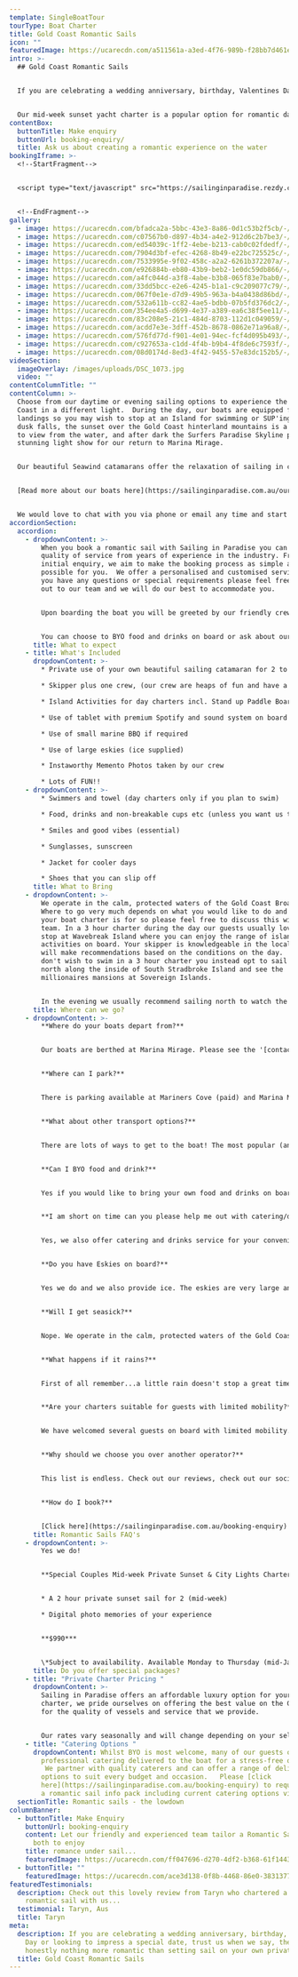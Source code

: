 ```yaml
---
template: SingleBoatTour
tourType: Boat Charter
title: Gold Coast Romantic Sails
icon: ""
featuredImage: https://ucarecdn.com/a511561a-a3ed-4f76-989b-f28bb7d461e8/-/preview/-/enhance/50/
intro: >-
  ## Gold Coast Romantic Sails


  If you are celebrating a wedding anniversary, birthday, Valentines Day or looking to impress a special date, trust us when we say, there is honestly nothing more romantic than setting sail on your own private yacht.    Imagine lazing back in the sunshine sipping on champagne, waves lapping beneath you, the sounds of your favourite tunes filling the air as the wind fills the sails.  Sounds blissful right?   There are serious brownie points up for grabs with this date idea and as a bonus you get to have fun too!


  Our mid-week sunset yacht charter is a popular option for romantic date nights on the Gold Coast and can be booked online.  We can also offer daytime sails and weekend options so please feel free to click on the booking/enquiry tab above should you wish to receive more info and discuss other charter options.
contentBox:
  buttonTitle: Make enquiry
  buttonUrl: booking-enquiry/
  title: Ask us about creating a romantic experience on the water
bookingIframe: >-
  <!--StartFragment-->


  <script type="text/javascript" src="https://sailinginparadise.rezdy.com/pluginJs?script=modal"></script> <a id="button-booking" class="button-booking rezdy rezdy-modal" href="https://sailinginparadise.rezdy.com/catalog/510589/romance" style="background: rgb(19, 49, 110); border: 1px solid rgb(19, 49, 110); color: rgb(255, 255, 255); font: bold 14px / 1 &quot;Helvetica Neue&quot;, Helvetica, Arial, sans-serif; padding: 12px 15px; text-align: center; width: 160px; display: block; text-decoration: none; cursor: pointer;">Check Availability and Book Now</a>


  <!--EndFragment-->
gallery:
  - image: https://ucarecdn.com/bfadca2a-5bbc-43e3-8a86-0d1c53b2f5cb/-/preview/-/enhance/32/
  - image: https://ucarecdn.com/c07567b0-d897-4b34-a4e2-912d6c2b7be3/-/preview/-/enhance/65/
  - image: https://ucarecdn.com/ed54039c-1ff2-4ebe-b213-cab0c02fdedf/-/preview/-/enhance/17/
  - image: https://ucarecdn.com/7904d3bf-efec-4268-8b49-e22bc725525c/-/preview/-/enhance/15/
  - image: https://ucarecdn.com/7533995e-9f02-458c-a2a2-6261b372207a/-/preview/-/enhance/24/
  - image: https://ucarecdn.com/e926884b-eb80-43b9-beb2-1e0dc59db866/-/preview/-/enhance/70/
  - image: https://ucarecdn.com/a4fc044d-a3f8-4abe-b3b8-065f83e7bab0/-/preview/-/enhance/36/
  - image: https://ucarecdn.com/33dd5bcc-e2e6-4245-b1a1-c9c209077c79/-/preview/-/enhance/32/
  - image: https://ucarecdn.com/067f0e1e-d7d9-49b5-963a-b4a0438d86bd/-/preview/-/enhance/50/
  - image: https://ucarecdn.com/532a611b-cc82-4ae5-bdbb-07b5fd376dc2/-/preview/-/enhance/50/
  - image: https://ucarecdn.com/354ee4a5-d699-4e37-a389-ea6c38f5ee11/-/preview/-/enhance/32/
  - image: https://ucarecdn.com/83c208e5-21c1-484d-8703-112d1c049059/-/preview/-/enhance/50/
  - image: https://ucarecdn.com/acdd7e3e-3dff-452b-8678-0862e71a96a8/-/preview/-/enhance/11/
  - image: https://ucarecdn.com/576fd77d-f901-4e01-94ec-fcf4d095b493/-/preview/-/enhance/31/
  - image: https://ucarecdn.com/c927653a-c1dd-4f4b-b9b4-4f8de6c7593f/-/preview/-/enhance/29/
  - image: https://ucarecdn.com/08d0174d-8ed3-4f42-9455-57e83dc152b5/-/preview/-/enhance/50/
videoSection:
  imageOverlay: /images/uploads/DSC_1073.jpg
  video: ""
contentColumnTitle: ""
contentColumn: >-
  Choose from our daytime or evening sailing options to experience the Gold
  Coast in a different light.  During the day, our boats are equipped for beach
  landings so you may wish to stop at an Island for swimming or SUP'ing.  As
  dusk falls, the sunset over the Gold Coast hinterland mountains is a delight
  to view from the water, and after dark the Surfers Paradise Skyline puts on a
  stunning light show for our return to Marina Mirage.


  Our beautiful Seawind catamarans offer the relaxation of sailing in complete comfort.   The trampoline-style foredeck is a favourite spot for snuggling and gives an immersive sailing experience with 360 degree views of the Gold Coast’s stunning waterways.  It is also the ideal spot for spying the friendly bottle-nose dolphins who frequently ride the bow waves of our catamarans, so close you can almost touch.. 


  [Read more about our boats here](https://sailinginparadise.com.au/our-boats/)


  We would love to chat with you via phone or email any time and start planning your charter which can be fully customised to your wishes.
accordionSection:
  accordion:
    - dropdownContent: >-
        When you book a romantic sail with Sailing in Paradise you can expect a
        quality of service from years of experience in the industry. From your
        initial enquiry, we aim to make the booking process as simple as
        possible for you.  We offer a personalised and customised service so if
        you have any questions or special requirements please feel free to reach
        out to our team and we will do our best to accommodate you.   


        Upon boarding the boat you will be greeted by our friendly crew who will adapt to your preference of involvement on board. We invite you to take a walk around the boat and find a place to chill out with a drink and enjoy the beautiful views and the sounds of the water. 


        You can choose to BYO food and drinks on board or ask about our range of catering options.
      title: What to expect
    - title: What's Included
      dropdownContent: >-
        * Private use of your own beautiful sailing catamaran for 2 to 6 hours

        * Skipper plus one crew, (our crew are heaps of fun and have a laid-back yet professional nature) we promise you will love them. Check out the '[about us](https://sailinginparadise.com.au/about-us/)' page to meet the gang!

        * Island Activities for day charters incl. Stand up Paddle Boards, beach games and splash mat

        * Use of tablet with premium Spotify and sound system on board

        * Use of small marine BBQ if required

        * Use of large eskies (ice supplied)

        * Instaworthy Memento Photos taken by our crew

        * Lots of FUN!!
    - dropdownContent: >-
        * Swimmers and towel (day charters only if you plan to swim)

        * Food, drinks and non-breakable cups etc (unless you want us to organise the catering for you).

        * Smiles and good vibes (essential)

        * Sunglasses, sunscreen

        * Jacket for cooler days

        * Shoes that you can slip off
      title: What to Bring
    - dropdownContent: >-
        We operate in the calm, protected waters of the Gold Coast Broadwater.
        Where to go very much depends on what you would like to do and how long
        your boat charter is for so please feel free to discuss this with our
        team. In a 3 hour charter during the day our guests usually love a swim
        stop at Wavebreak Island where you can enjoy the range of island
        activities on board. Your skipper is knowledgeable in the local area and
        will make recommendations based on the conditions on the day.  If you
        don't wish to swim in a 3 hour charter you instead opt to sail further
        north along the inside of South Stradbroke Island and see the
        millionaires mansions at Sovereign Islands.


        In the evening we usually recommend sailing north to watch the sunset and returning to the southern part of the Broadwater to see the city lights after dark which are just beautiful.
      title: Where can we go?
    - dropdownContent: >-
        **Where do your boats depart from?**


        Our boats are berthed at Marina Mirage. Please see the '[contact us](https://sailinginparadise.com.au/contact-us/)' page on our website for further details and a map. Marina Mirage is about 10 mins from Surfers and 15 mins from Broadbeach.


        **Where can I park?**


        There is parking available at Mariners Cove (paid) and Marina Mirage plus limited street parking on Seaworld Drive.  Please check signage at time of parking and consider ride share for a stress free arrival at your charter (especially during busy times of year).  


        **What about other transport options?**


        There are lots of ways to get to the boat! The most popular (and cost effective/convenient) is often via Taxi or Uber.


        **Can I BYO food and drink?**


        Yes if you would like to bring your own food and drinks on board that is completely fine.


        **I am short on time can you please help me out with catering/drinks?**


        Yes, we also offer catering and drinks service for your convenience. Please request our full catering list as advance bookings are required. We offer a range of catering options from grazing boards, to tapas and private chefs.


        **Do you have Eskies on board?**


        Yes we do and we also provide ice. The eskies are very large and can be used for food or drink.


        **Will I get seasick?**


        Nope. We operate in the calm, protected waters of the Gold Coast Broadwater. We do not go offshore (into the open ocean) so we do not experience large waves. Our catamarans are very stable, and do not have the same side to side rocking motion as experienced by single hull vessels so you won't get seasick :-).


        **What happens if it rains?**


        First of all remember...a little rain doesn't stop a great time on our boats especially in the warm Gold Coast endless summer... But do rest assured that we have a very generous wet weather policy as we want you to enjoy your time on board the boat, so if there is torrential rain or storms at the time you will be able to cancel or reschedule your cruise. Please see the full booking policy provided with your invoice for full details or contact our team.


        **Are your charters suitable for guests with limited mobility?**


        We have welcomed several guests on board with limited mobility. However we do realise that each individual is different in terms of ability and what they are comfortable with. Please take a look at the 360 tours on the '[Our Boats](https://sailinginparadise.com.au/our-boats/)' page for an ideal of getting around the boats and do bear in mind a big step up (or carry) is required to board the boats at the marina. Our friendly team will be happy to discuss further to ensure you and your guests are comfortable prior to making a booking.


        **Why should we choose you over another operator?**


        This list is endless. Check out our reviews, check out our socials, speak to someone who has been with us before (you would be surprised, you will probably know someone who has been with us?), and we pride ourselves on the fact that our guests keep coming back (some have sailed with us as many as 8 times). We go out of our way to create the best experience possible and are constantly updating, re-inventing, reinvesting and reviewing. We're not happy until you're happy and we want you to come back again and again. We can blow our own trumpet from time to time right? :-)


        **How do I book?**


        [Click here](https://sailinginparadise.com.au/booking-enquiry) to fill out an enquiry form and you will quickly get all the info you need including availability, pricing, inclusions etc. You can also book online! Then it is simply a matter of paying your deposit to secure your preferred date. But don't dawdle as we quickly book out and we don't want you to be disappointed.
      title: Romantic Sails FAQ's
    - dropdownContent: >-
        Yes we do!


        **Special Couples Mid-week Private Sunset & City Lights Charter.**    


        * A 2 hour private sunset sail for 2 (mid-week)

        * Digital photo memories of your experience


        **$990***


        \*Subject to availability. Available Monday to Thursday (mid-January to mid-November, excl public holidays).  Based on BYO food and drinks. Weekends may be available last-minute on request, please enquire.
      title: Do you offer special packages?
    - title: "Private Charter Pricing "
      dropdownContent: >-
        Sailing in Paradise offers an affordable luxury option for your boat
        charter, we pride ourselves on offering the best value on the Gold Coast
        for the quality of vessels and service that we provide.


        Our rates vary seasonally and will change depending on your selected vessel and charter duration.  Please [click here](https://sailinginparadise.com.au/booking-enquiry) to request a romantic sail info pack including rate card via email.
    - title: "Catering Options "
      dropdownContent: Whilst BYO is most welcome, many of our guests opt to have
        professional catering delivered to the boat for a stress-free option. 
         We partner with quality caterers and can offer a range of delicious
        options to suit every budget and occasion.   Please [click
        here](https://sailinginparadise.com.au/booking-enquiry) to request
        a romantic sail info pack including current catering options via email.
  sectionTitle: Romantic sails - the lowdown
columnBanner:
  - buttonTitle: Make Enquiry
    buttonUrl: booking-enquiry
    content: Let our friendly and experienced team tailor a Romantic Sail for you
      both to enjoy
    title: romance under sail...
    featuredImage: https://ucarecdn.com/ff047696-d270-4df2-b368-61f1443b93b5/
  - buttonTitle: ""
    featuredImage: https://ucarecdn.com/ace3d138-0f8b-4468-86e0-38313771f2b3/-/crop/1298x1335/392,0/-/preview/-/enhance/11/
featuredTestimonials:
  description: Check out this lovely review from Taryn who chartered a boat for a
    romantic sail with us...
  testimonial: Taryn, Aus
  title: Taryn
meta:
  description: If you are celebrating a wedding anniversary, birthday, Valentines
    Day or looking to impress a special date, trust us when we say, there is
    honestly nothing more romantic than setting sail on your own private yacht.
  title: Gold Coast Romantic Sails
---
```

